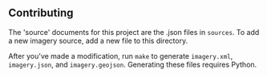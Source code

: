 ## Contributing

The 'source' documents for this project are the .json files in `sources`. To add
a new imagery source, add a new file to this directory.

After you've made a modification, run `make` to generate `imagery.xml`, `imagery.json`,
and `imagery.geojson`. Generating these files requires Python.

